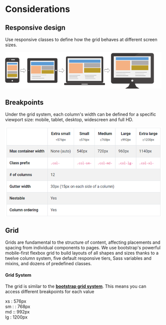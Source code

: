 # Considerations

## Responsive design

Use responsive classes to define how the grid behaves at different screen sizes.

![](../.gitbook/assets/image%20%2835%29.png)

## Breakpoints

Under the grid system, each column's width can be defined for a specific viewport size: mobile, tablet, desktop, widescreen and full HD.

![](../.gitbook/assets/image%20%2820%29.png)

## Grid

Grids are fundamental to the structure of content, affecting placements and spacing from individual components to pages. We use bootstrap's powerful mobile-first flexbox grid to build layouts of all shapes and sizes thanks to a twelve column system, five default responsive tiers, Sass variables and mixins, and dozens of predefined classes.

#### Grid System

The grid is similar to the [**bootstrap grid system**](https://getbootstrap.com/docs/4.0/layout/grid/). This means you can access different breakpoints for each value

xs : 576px  
sm : : 768px  
md :: 992px  
lg : 1200px

